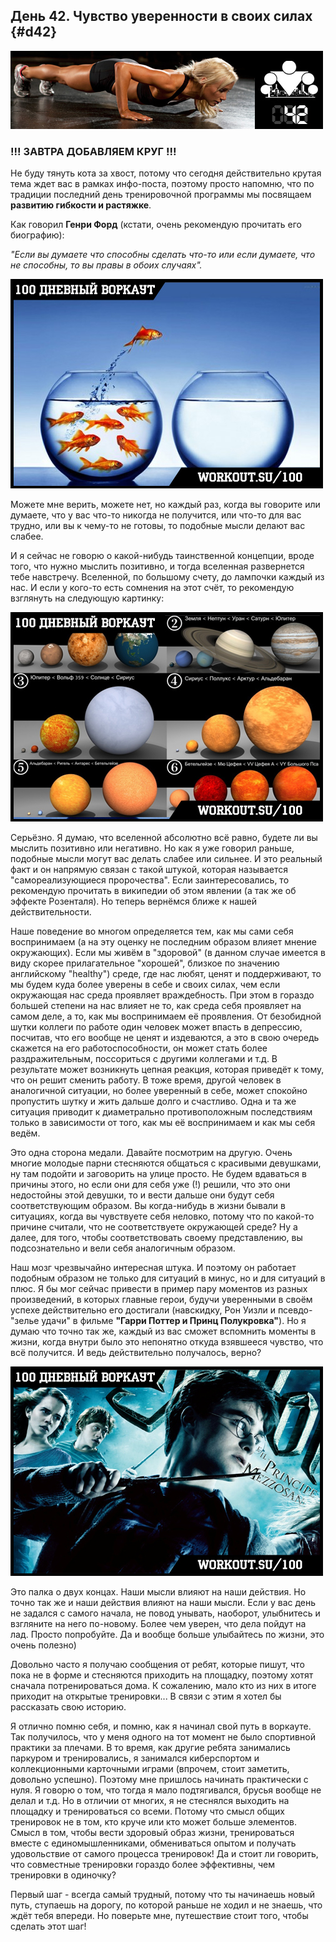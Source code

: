 ## День 42. Чувство уверенности в своих силах {#d42}

![](src/img/42.jpg)

### !!! ЗАВТРА ДОБАВЛЯЕМ КРУГ !!!

Не буду тянуть кота за хвост, потому что сегодня действительно крутая тема ждет вас в рамках инфо-поста, поэтому просто напомню, что по традиции последний день тренировочной программы мы посвящаем **развитию гибкости и растяжке**. 

Как говорил **Генри Форд** (кстати, очень рекомендую прочитать его биографию): 

*"Если вы думаете что способны сделать что-то или если думаете, что не способны, то вы правы в обоих случаях".* 

![](src/img/42-1.jpg)

Можете мне верить, можете нет, но каждый раз, когда вы говорите или думаете, что у вас что-то никогда не получится, или что-то для вас трудно, или вы к чему-то не готовы, то подобные мысли делают вас слабее. 

И я сейчас не говорю о какой-нибудь таинственной концепции, вроде того, что нужно мыслить позитивно, и тогда вселенная развернется тебе навстречу. Вселенной, по большому счету, до лампочки каждый из нас. И если у кого-то есть сомнения на этот счёт, то рекомендую взглянуть на следующую картинку: 

![](src/img/42-2.jpg)

Серьёзно. Я думаю, что вселенной абсолютно всё равно, будете ли вы мыслить позитивно или негативно. Но как я уже говорил раньше, подобные мысли могут вас делать слабее или сильнее. И это реальный факт и он напрямую связан с такой штукой, которая называется "самореализующиеся пророчества". Если заинтересовались, то рекомендую прочитать в википедии об этом явлении (а так же об эффекте Розенталя). Но теперь вернёмся ближе к нашей действительности. 

Наше поведение во многом определяется тем, как мы сами себя воспринимаем (а на эту оценку не последним образом влияет мнение окружающих). Если мы живём в "здоровой" (в данном случае имеется в виду скорее прилагательное "хорошей", близкое по значению английскому "healthy") среде, где нас любят, ценят и поддерживают, то мы будем куда более уверены в себе и своих силах, чем если окружающая нас среда проявляет враждебность. При этом в гораздо большей степени на нас влияет не то, как среда себя проявляет на самом деле, а то, как мы воспринимаем её проявления. От безобидной шутки коллеги по работе один человек может впасть в депрессию, посчитав, что его вообще не ценят и издеваются, а это в свою очередь скажется на его работоспособности, он может стать более раздражительным, поссориться с другими коллегами и т.д. В результате может возникнуть цепная реакция, которая приведёт к тому, что он решит сменить работу. В тоже время, другой человек в аналогичной ситуации, но более уверенный в себе, может спокойно пропустить шутку и жить дальше долго и счастливо. Одна и та же ситуация приводит к диаметрально противоположным последствиям только в зависимости от того, как мы её воспринимаем и как мы себя ведём. 

Это одна сторона медали. Давайте посмотрим на другую. Очень многие молодые парни стесняются общаться с красивыми девушками, ну там подойти и заговорить на улице просто. Не будем вдаваться в причины этого, но если они для себя уже (!) решили, что это они недостойны этой девушки, то и вести дальше они будут себя соответствующим образом. Вы когда-нибудь в жизни бывали в ситуациях, когда вы чувствуете себя неловко, потому что по какой-то причине считали, что не соответствуете окружающей среде? Ну а далее, для того, чтобы соответствовать своему представлению, вы подсознательно и вели себя аналогичным образом. 

Наш мозг чрезвычайно интересная штука. И поэтому он работает подобным образом не только для ситуаций в минус, но и для ситуаций в плюс. Я бы мог сейчас привести в пример пару моментов из разных произведений, в которых главные герои, будучи уверенными в своём успехе действительно его достигали (навскидку, Рон Уизли и псевдо-"зелье удачи" в фильме **"Гарри Поттер и Принц Полукровка"**). Но я думаю что точно так же, каждый из вас сможет вспомнить моменты в жизни, когда внутри было это непонятно откуда взявшееся чувство, что всё получится. И ведь действительно получалось, верно? 

![](src/img/42-3.jpg)

Это палка о двух концах. Наши мысли влияют на наши действия. Но точно так же и наши действия влияют на наши мысли. Если у вас день не задался с самого начала, не повод унывать, наоборот, улыбнитесь и взгляните на него по-новому. Более чем уверен, что дела пойдут на лад. Просто попробуйте. Да и вообще больше улыбайтесь по жизни, это очень полезно) 

Довольно часто я получаю сообщения от ребят, которые пишут, что пока не в форме и стесняются приходить на площадку, поэтому хотят сначала потренироваться дома. К сожалению, мало кто из них в итоге приходит на открытые тренировки... В связи с этим я хотел бы рассказать свою историю. 

Я отлично помню себя, и помню, как я начинал свой путь в воркауте. Так получилось, что у меня одного на тот момент не было спортивной практики за плечами. В то время, как другие ребята занимались паркуром и тренировались, я занимался киберспортом и коллекционными карточными играми (впрочем, стоит заметить, довольно успешно). Поэтому мне пришлось начинать практически с нуля. Я говорю о том, что тогда я мало подтягивался, брусья вообще не делал и т.д. Но в отличии от многих, я не стеснялся выходить на площадку и тренироваться со всеми. Потому что смысл общих тренировок не в том, кто круче или кто может больше элементов. Смысл в том, чтобы вести здоровый образ жизни, тренироваться вместе с единомышленниками, обмениваться опытом и получать удовольствие от самого процесса тренировок! Да и стоит ли говорить, что совместные тренировки гораздо более эффективны, чем тренировки в одиночку? 

Первый шаг - всегда самый трудный, потому что ты начинаешь новый путь, ступаешь на дорогу, по которой раньше не ходил и не знаешь, что ждёт тебя впереди. Но поверьте мне, путешествие стоит того, чтобы сделать этот шаг! 

